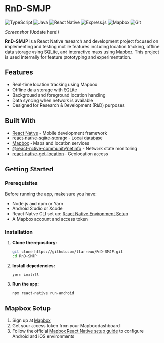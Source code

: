 # RnD-SMJP

![TypeScript](https://img.shields.io/badge/-TypeScript-3178C6?style=for-the-badge&logo=typescript&logoColor=white)
![Java](https://img.shields.io/badge/-Java-007396?style=for-the-badge&logo=java&logoColor=white)
![React Native](https://img.shields.io/badge/-React%20Native-20232A?style=for-the-badge&logo=react&logoColor=61DAFB)
![Express.js](https://img.shields.io/badge/-Express.js-000000?style=for-the-badge&logo=express&logoColor=white)
![Mapbox](https://img.shields.io/badge/-Mapbox-4264FB?style=for-the-badge&logo=mapbox&logoColor=white)
![Git](https://img.shields.io/badge/-Git-F05032?style=for-the-badge&logo=git&logoColor=white)

*Screenshot*
(Update here!)

**RnD-SMJP** is a React Native research and development project focused on implementing and testing mobile features including location tracking, offline data storage using SQLite, and interactive maps using Mapbox. This project is used internally for feature prototyping and experimentation.

## Features

- Real-time location tracking using Mapbox
- Offline data storage with SQLite
- Background and foreground location handling
- Data syncing when network is available
- Designed for Research & Development (R&D) purposes

## Built With

- [React Native](https://reactnative.dev/) - Mobile development framework
- [react-native-sqlite-storage](https://github.com/andpor/react-native-sqlite-storage) - Local database
- [Mapbox](https://docs.mapbox.com/react-native/maps/) - Maps and location services
- [@react-native-community/netinfo](https://github.com/react-native-netinfo/react-native-netinfo) - Network state monitoring
- [react-native-get-location](https://github.com/gitim/react-native-get-location) - Geolocation access

## Getting Started

### Prerequisites

Before running the app, make sure you have:

- Node.js and npm or Yarn
- Android Studio or Xcode
- React Native CLI set up: [React Native Environment Setup](https://reactnative.dev/docs/environment-setup)
- A Mapbox account and access token

### Installation

1. **Clone the repository:**

   ```bash
   git clone https://github.com/ttarreuu/RnD-SMJP.git
   cd RnD-SMJP
2. **Install depedencies:**

   ```bash
   yarn install
3. **Run the app:**
   ```bash
   npx react-native run-android

## Mapbox Setup

1. Sign up at [Mapbox](https://account.mapbox.com/)
2. Get your access token from your Mapbox dashboard
3. Follow the official [Mapbox React Native setup guide](https://docs.mapbox.com/react-native/maps/overview/) to configure Android and iOS environments


